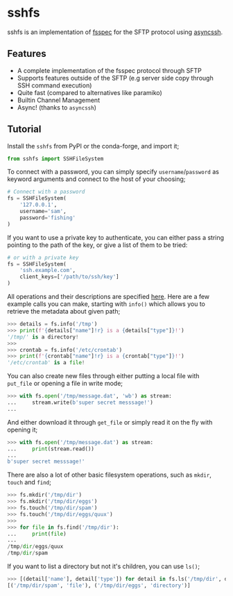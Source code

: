 # sshfs

sshfs is an implementation of [fsspec](https://github.com/intake/filesystem_spec/) for
the SFTP protocol using [asyncssh](https://github.com/ronf/asyncssh).

## Features

- A complete implementation of the fsspec protocol through SFTP
- Supports features outside of the SFTP (e.g server side copy through SSH command execution)
- Quite fast (compared to alternatives like paramiko)
- Builtin Channel Management
- Async! (thanks to `asyncssh`)

## Tutorial

Install the `sshfs` from PyPI or the conda-forge, and import it;

```py
from sshfs import SSHFileSystem
```

To connect with a password, you can simply specify `username`/`password`
as keyword arguments and connect to the host of your choosing;

```py
# Connect with a password
fs = SSHFileSystem(
    '127.0.0.1',
    username='sam',
    password='fishing'
)
```

If you want to use a private key to authenticate, you can either
pass a string pointing to the path of the key, or give a list of
them to be tried:

```py
# or with a private key
fs = SSHFileSystem(
    'ssh.example.com',
    client_keys=['/path/to/ssh/key']
)
```

All operations and their descriptions are specified [here](https://filesystem-spec.readthedocs.io/en/latest/api.html#fsspec.spec.AbstractFileSystem).
Here are a few example calls you can make, starting with `info()` which allows you to retrieve the metadata about given path;

```py
>>> details = fs.info('/tmp')
>>> print(f'{details["name"]!r} is a {details["type"]}!')
'/tmp/' is a directory!
>>>
>>> crontab = fs.info('/etc/crontab')
>>> print(f'{crontab["name"]!r} is a {crontab["type"]}!')
'/etc/crontab' is a file!
```

You can also create new files through either putting a local file with `put_file` or opening a file in write mode;

```py
>>> with fs.open('/tmp/message.dat', 'wb') as stream:
...     stream.write(b'super secret messsage!')
... 
```

And either download it through `get_file` or simply read it on the fly with opening it;

```py
>>> with fs.open('/tmp/message.dat') as stream:
...     print(stream.read())
... 
b'super secret messsage!'
```

There are also a lot of other basic filesystem operations, such as `mkdir`, `touch` and `find`;

```py
>>> fs.mkdir('/tmp/dir')
>>> fs.mkdir('/tmp/dir/eggs')
>>> fs.touch('/tmp/dir/spam')
>>> fs.touch('/tmp/dir/eggs/quux')
>>> 
>>> for file in fs.find('/tmp/dir'):
...     print(file)
... 
/tmp/dir/eggs/quux
/tmp/dir/spam
```

If you want to list a directory but not it's children, you can use `ls()`;

```py
>>> [(detail['name'], detail['type']) for detail in fs.ls('/tmp/dir', detail=True)]
[('/tmp/dir/spam', 'file'), ('/tmp/dir/eggs', 'directory')]
```
